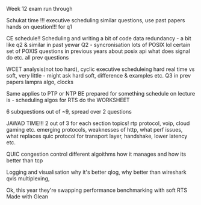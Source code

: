 Week 12 exam run through

Schukat time !!!
executive scheduling
similar questions, use past papers
hands on question!!! for q1

CE schedule!! Scheduling and writing a bit of code
data redundancy - a bit like q2 & similar in past yewar
Q2 - syncronisation
lots of POSIX lol
certain set of POXIS questions in previous years about posix api
what does signal do etc. 
all prev questions

WCET analysis(not too hard), cyclic executive scheduleing
hard real time vs soft, very little - might ask hard soft, difference & examples etc.
Q3 
in prev papers
lampra algo, clocks


Same applies to PTP or NTP
BE prepared for something schedule on 
lecture is - scheduling algos for RTS
do the WORKSHEET

6 subquestions out of ~9, spread over 2 questions

JAWAD TIME!!!
2 out of 3 for each section
topics!
rtp protocol, voip, cloud gaming etc.
emerging protocols, weaknesses of http, what perf issues, what replaces
quic protocol for transport layer, handshake, lower latency etc.

QUIC congestion control
different algoithms
how it manages and how its better than tcp

Logging and visualisation 
why it's better qlog, why better than wireshark
qvis
multiplexing, 

Ok, this year they're swapping performance benchmarking with soft RTS
Made with Glean